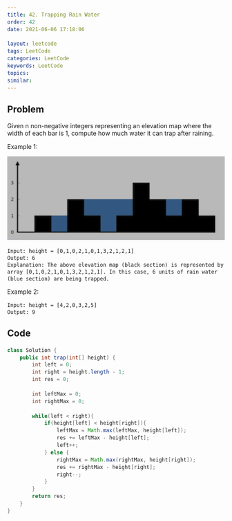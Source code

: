 ```yaml
---
title: 42. Trapping Rain Water
order: 42
date: 2021-06-06 17:18:06

layout: leetcode
tags: LeetCode
categories: LeetCode
keywords: LeetCode
topics:
similar:
---
```


## Problem

Given n non-negative integers representing an elevation map where the width of each bar is 1, compute how much water it can trap after raining.

Example 1:

![img](./assets/42.png)

```
Input: height = [0,1,0,2,1,0,1,3,2,1,2,1]
Output: 6
Explanation: The above elevation map (black section) is represented by array [0,1,0,2,1,0,1,3,2,1,2,1]. In this case, 6 units of rain water (blue section) are being trapped.
```

Example 2:

```
Input: height = [4,2,0,3,2,5]
Output: 9
```

## Code

```java
class Solution {
    public int trap(int[] height) {
        int left = 0;
        int right = height.length - 1;
        int res = 0;

        int leftMax = 0;
        int rightMax = 0;

        while(left < right){
            if(height[left] < height[right]){
                leftMax = Math.max(leftMax, height[left]);
                res += leftMax - height[left];
                left++;
            } else {
                rightMax = Math.max(rightMax, height[right]);
                res += rightMax - height[right];
                right--;
            }
        }
        return res;
    }
}
```
